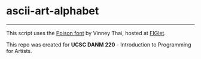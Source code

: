 # ascii-art-alphabet

----------------------
This script uses the [Poison font](http://www.figlet.org/fontdb_example.cgi?font=poison.flf) by Vinney Thai, hosted at [FIGlet](http://www.figlet.org).

This repo was created for **UCSC DANM 220** - Introduction to Programming for Artists.
